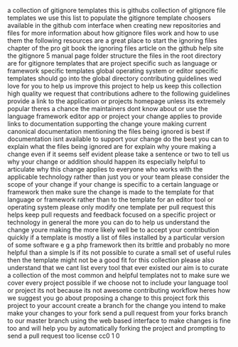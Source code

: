 a collection of gitignore templates this is githubs collection of gitignore file templates we use this list to populate the gitignore template choosers available in the github com interface when creating new repositories and files for more information about how gitignore files work and how to use them the following resources are a great place to start the ignoring files chapter of the pro git book the ignoring files article on the github help site the gitignore 5 manual page folder structure the files in the root directory are for gitignore templates that are project specific such as language or framework specific templates global operating system or editor specific templates should go into the global directory contributing guidelines wed love for you to help us improve this project to help us keep this collection high quality we request that contributions adhere to the following guidelines provide a link to the application or projects homepage unless its extremely popular theres a chance the maintainers dont know about or use the language framework editor app or project your change applies to provide links to documentation supporting the change youre making current canonical documentation mentioning the files being ignored is best if documentation isnt available to support your change do the best you can to explain what the files being ignored are for explain why youre making a change even if it seems self evident please take a sentence or two to tell us why your change or addition should happen its especially helpful to articulate why this change applies to everyone who works with the applicable technology rather than just you or your team please consider the scope of your change if your change is specific to a certain language or framework then make sure the change is made to the template for that language or framework rather than to the template for an editor tool or operating system please only modify one template per pull request this helps keep pull requests and feedback focused on a specific project or technology in general the more you can do to help us understand the change youre making the more likely well be to accept your contribution quickly if a template is mostly a list of files installed by a particular version of some software e g a php framework then its brittle and probably no more helpful than a simple ls if its not possible to curate a small set of useful rules then the template might not be a good fit for this collection please also understand that we cant list every tool that ever existed our aim is to curate a collection of the most common and helpful templates not to make sure we cover every project possible if we choose not to include your language tool or project its not because its not awesome contributing workflow heres how we suggest you go about proposing a change to this project fork this project to your account create a branch for the change you intend to make make your changes to your fork send a pull request from your forks branch to our master branch using the web based interface to make changes is fine too and will help you by automatically forking the project and prompting to send a pull request too license cc0 1 0